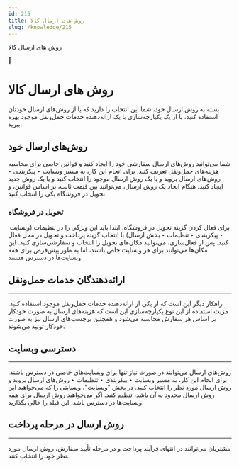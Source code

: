 ```yaml
---
id: 215
title: روش های ارسال کالا
slug: /knowledge/215
---
```



 

روش های ارسال کالا

 

 

📖

# روش های ارسال کالا

بسته به روش ارسال خود، شما این انتخاب را دارید که یا از روش‌های ارسال خودتان استفاده کنید، یا از یک یکپارچه‌سازی با یک ارائه‌دهنده خدمات حمل‌ونقل موجود بهره ببرید.

## **روش‌های ارسال خود**

شما می‌توانید روش‌های ارسال سفارشی خود را ایجاد کنید و قوانین خاصی برای محاسبه هزینه‌های حمل‌ونقل تعریف کنید. برای انجام این کار، به مسیر وبسایت ‣ پیکربندی ‣ روش‌های ارسال بروید و یا یک روش ارسال موجود را انتخاب کنید و یا یک روش جدید ایجاد کنید. هنگام ایجاد یک روش ارسال، می‌توانید بین قیمت ثابت، بر اساس قوانین، و تحویل در فروشگاه یکی را انتخاب کنید.

### **تحویل در فروشگاه**

 برای فعال کردن گزینه تحویل در فروشگاه، ابتدا باید این ویژگی را در تنظیمات (وبسایت ‣ پیکربندی ‣ تنظیمات ‣ بخش ارسال) با انتخاب گزینه پرداخت و تحویل در محل فعال کنید. پس از فعال‌سازی، می‌توانید مکان‌های تحویل را انتخاب و سفارشی‌سازی کنید. این مکان‌ها می‌توانند برای هر وبسایت خاص باشند، اما به طور پیش‌فرض برای همه وبسایت‌ها در دسترس هستند.

## **ارائه‌دهندگان خدمات حمل‌ونقل**

---

راهکار دیگر این است که از یکی از ارائه‌دهنده خدمات حمل‌ونقل موجود استفاده کنید. مزیت استفاده از این نوع یکپارچه‌سازی این است که هزینه‌های ارسال به صورت خودکار بر اساس هر سفارش محاسبه می‌شود و همچنین برچسب‌های ارسال نیز به صورت خودکار تولید می‌شوند.

## **دسترسی وبسایت**

---

روش‌های ارسال می‌توانند در صورت نیاز تنها برای وبسایت‌های خاصی در دسترس باشند. برای انجام این کار، به مسیر وبسایت ‣ پیکربندی ‣ تنظیمات ‣ روش‌های ارسال بروید و روش ارسال مورد نظر را انتخاب کنید. در بخش "وبسایت"، وبسایتی را که می‌خواهید این روش ارسال محدود به آن باشد، تنظیم کنید. اگر می‌خواهید روش ارسال برای همه وبسایت‌ها در دسترس باشد، این فیلد را خالی بگذارید.

## **روش ارسال در مرحله پرداخت**

---

مشتریان می‌توانند در انتهای فرآیند پرداخت و در مرحله تأیید سفارش، روش ارسال مورد نظر خود را انتخاب کنند.
